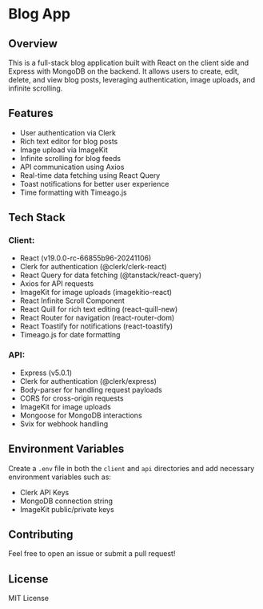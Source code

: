 # Blog App

## Overview
This is a full-stack blog application built with React on the client side and Express with MongoDB on the backend. It allows users to create, edit, delete, and view blog posts, leveraging authentication, image uploads, and infinite scrolling.

## Features
- User authentication via Clerk
- Rich text editor for blog posts
- Image upload via ImageKit
- Infinite scrolling for blog feeds
- API communication using Axios
- Real-time data fetching using React Query
- Toast notifications for better user experience
- Time formatting with Timeago.js

## Tech Stack
### Client:
- React (v19.0.0-rc-66855b96-20241106)
- Clerk for authentication (@clerk/clerk-react)
- React Query for data fetching (@tanstack/react-query)
- Axios for API requests
- ImageKit for image uploads (imagekitio-react)
- React Infinite Scroll Component
- React Quill for rich text editing (react-quill-new)
- React Router for navigation (react-router-dom)
- React Toastify for notifications (react-toastify)
- Timeago.js for date formatting

### API:
- Express (v5.0.1)
- Clerk for authentication (@clerk/express)
- Body-parser for handling request payloads
- CORS for cross-origin requests
- ImageKit for image uploads
- Mongoose for MongoDB interactions
- Svix for webhook handling



## Environment Variables
Create a `.env` file in both the `client` and `api` directories and add necessary environment variables such as:
- Clerk API Keys
- MongoDB connection string
- ImageKit public/private keys



## Contributing
Feel free to open an issue or submit a pull request!

## License
MIT License

